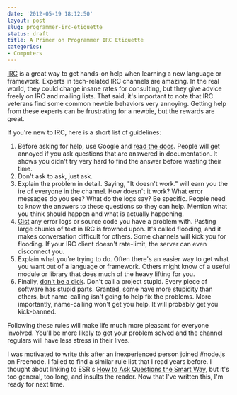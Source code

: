 ```yaml
---
date: '2012-05-19 18:12:50'
layout: post
slug: programmer-irc-etiquette
status: draft
title: A Primer on Programmer IRC Etiquette
categories:
- Computers
---
```


[IRC](http://en.wikipedia.org/wiki/Internet_Relay_Chat) is a great way to get hands-on help when learning a new language or framework. Experts in tech-related IRC channels are amazing. In the real world, they could charge insane rates for consulting, but they give advice freely on IRC and mailing lists. That said, it's important to note that IRC veterans find some common newbie behaviors very annoying. Getting help from these experts can be frustrating for a newbie, but the rewards are great.

If you're new to IRC, here is a short list of guidelines:

1. Before asking for help, use Google and [read the docs](http://en.wikipedia.org/wiki/RTFM). People will get annoyed if you ask questions that are answered in documentation. It shows you didn't try very hard to find the answer before wasting their time.
2. Don't ask to ask, just ask.
3. Explain the problem in detail. Saying, "It doesn't work." will earn you the ire of everyone in the channel. How doesn't it work? What error messages do you see? What do the logs say? Be specific. People need to know the answers to these questions so they can help. Mention what you think should happen and what is actually happening.
4. [Gist](https://gist.github.com/) any error logs or source code you have a problem with. Pasting large chunks of text in IRC is frowned upon. It's called flooding, and it makes conversation difficult for others. Some channels will kick you for flooding. If your IRC client doesn't rate-limit, the server can even disconnect you.
5. Explain what you're trying to do. Often there's an easier way to get what you want out of a language or framework. Others might know of a useful module or library that does much of the heavy lifting for you. 
6. Finally, [don't be a dick](http://meta.wikimedia.org/wiki/Don%27t_be_a_dick). Don't call a project stupid. Every piece of software has stupid parts. Granted, some have more stupidity than others, but name-calling isn't going to help fix the problems. More importantly, name-calling won't get you help. It will probably get you kick-banned.

Following these rules will make life much more pleasant for everyone involved. You'll be more likely to get your problem solved and the channel regulars will have less stress in their lives. 

I was motivated to write this after an inexperienced person joined #node.js on Freenode. I failed to find a similar rule list that I read years before. I thought about linking to ESR's [How to Ask Questions the Smart Way](http://www.catb.org/~esr/faqs/smart-questions.html), but it's too general, too long, and insults the reader. Now that I've written this, I'm ready for next time.
